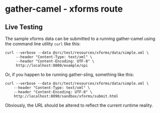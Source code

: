 gather-camel - xforms route
===========================


Live Testing
------------
The sample xforms data can be submitted to a running gather-camel
using the command line utility `curl` like this:

    curl --verbose --data @src/test/resources/xforms/data/simple.xml \  
         --header "Content-Type: text/xml" \  
         --header "Content-Encoding: UTF-8" \  
         http://localhost:8080/example/spi


Or, if you happen to be running gather-sling, something like this:

    curl --verbose --data @src/test/resources/xforms/data/simple.xml \  
        --header "Content-Type: text/xml" \  
        --header "Content-Encoding: UTF-8" \  
        http://localhost:8090/sandbox/xforms/submit.html

Obviously, the URL should be altered to reflect the current runtime reality. 
